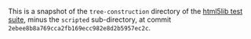 This is a snapshot of the `tree-construction` directory of the
[html5lib test suite], minus the `scripted` sub-directory, at commit
`2ebee8b8a769cca2fb169ecc982e8d2b5957ec2c`.

[html5lib test suite]: https://github.com/html5lib/html5lib-tests
